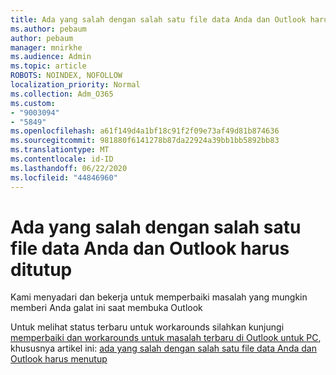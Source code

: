 ```yaml
---
title: Ada yang salah dengan salah satu file data Anda dan Outlook harus ditutup
ms.author: pebaum
author: pebaum
manager: mnirkhe
ms.audience: Admin
ms.topic: article
ROBOTS: NOINDEX, NOFOLLOW
localization_priority: Normal
ms.collection: Adm_O365
ms.custom:
- "9003094"
- "5849"
ms.openlocfilehash: a61f149d4a1bf18c91f2f09e73af49d81b874636
ms.sourcegitcommit: 981880f6141278b87da22924a39bb1bb5892bb83
ms.translationtype: MT
ms.contentlocale: id-ID
ms.lasthandoff: 06/22/2020
ms.locfileid: "44846960"
---
```

# <a name="something-is-wrong-with-one-of-your-data-files-and-outlook-needs-to-close"></a>Ada yang salah dengan salah satu file data Anda dan Outlook harus ditutup

Kami menyadari dan bekerja untuk memperbaiki masalah yang mungkin memberi Anda galat ini saat membuka Outlook

Untuk melihat status terbaru untuk workarounds silahkan kunjungi [memperbaiki dan workarounds untuk masalah terbaru di Outlook untuk PC](https://support.microsoft.com/office/ecf61305-f84f-4e13-bb73-95a214ac1230), khususnya artikel ini: [ada yang salah dengan salah satu file data Anda dan Outlook harus menutup](https://support.microsoft.com/office/a3b59934-2446-4f2a-bd25-58f88188b9b2)
